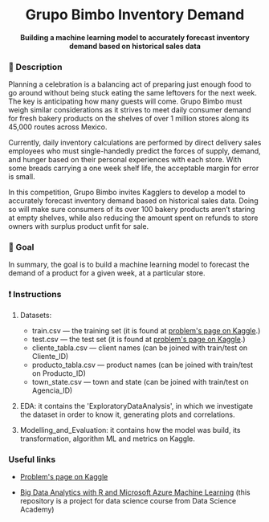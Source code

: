 <h1 align="center">
Grupo Bimbo Inventory Demand
</h1>

<h4 align="center">
Building a machine learning model to accurately forecast inventory demand based on historical sales data
</h4>





### :bookmark_tabs: Description

Planning a celebration is a balancing act of preparing just enough food to go around without being stuck eating the same leftovers for the next week. The key is anticipating how many guests will come. Grupo Bimbo must weigh similar considerations as it strives to meet daily consumer demand for fresh bakery products on the shelves of over 1 million stores along its 45,000 routes across Mexico.

Currently, daily inventory calculations are performed by direct delivery sales employees who must single-handedly predict the forces of supply, demand, and hunger based on their personal experiences with each store. With some breads carrying a one week shelf life, the acceptable margin for error is small.

In this competition, Grupo Bimbo invites Kagglers to develop a model to accurately forecast inventory demand based on historical sales data. Doing so will make sure consumers of its over 100 bakery products aren’t staring at empty shelves, while also reducing the amount spent on refunds to store owners with surplus product unfit for sale.



### :dart: Goal
In summary, the goal is to build a machine learning model to forecast the demand of a product for a given week, at a particular store. 



### :exclamation: ​Instructions

1. Datasets: 

   - train.csv — the training set (it is found at [problem's page on Kaggle](https://www.kaggle.com/c/grupo-bimbo-inventory-demand/data).)
   - test.csv — the test set (it is found at [problem's page on Kaggle](https://www.kaggle.com/c/grupo-bimbo-inventory-demand/data).)
   - cliente_tabla.csv — client names (can be joined with train/test on Cliente_ID)
   - producto_tabla.csv — product names (can be joined with train/test on Producto_ID)
   - town_state.csv — town and state (can be joined with train/test on Agencia_ID)
2. EDA: it contains the 'ExploratoryDataAnalysis', in which we investigate the dataset in order to know it, generating plots and correlations.
3. Modelling_and_Evaluation: it contains how the model was build, its transformation, algorithm ML and metrics on Kaggle.



### Useful links

- [Problem's page on Kaggle](https://www.kaggle.com/c/grupo-bimbo-inventory-demand/overview) 

- [Big Data Analytics with R and Microsoft Azure Machine Learning](https://www.datascienceacademy.com.br/course/analise-de-dados-com-r) (this repository is a project for data science course from Data Science Academy)

